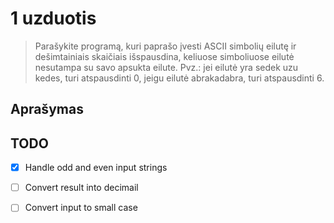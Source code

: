 # 1 uzduotis

> Parašykite programą, kuri paprašo įvesti ASCII simbolių eilutę ir dešimtainiais skaičiais išspausdina, keliuose simboliuose eilutė nesutampa su savo apsukta eilute. Pvz.: jei eilutė yra sedek uzu kedes, turi atspausdinti 0, jeigu eilutė abrakadabra, turi atspausdinti 6.

## Aprašymas


## TODO
- [x] Handle odd and even input strings
- [ ] Convert result into decimail
- [ ] Convert input to small case



